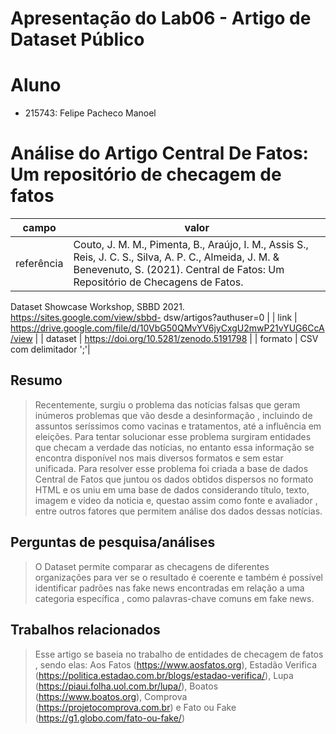 # Apresentação do Lab06 - Artigo de Dataset Público

# Aluno
* 215743: Felipe Pacheco Manoel

# Análise do Artigo Central De Fatos: Um repositório de checagem de fatos

| campo | valor |
|------------|----------------------------------------|
| referência | Couto, J. M. M., Pimenta, B., Araújo, I. M., Assis S., Reis, J. C. S., Silva, A. P. C., Almeida, J. M. & Benevenuto, S. (2021). Central de Fatos: Um Repositório de Checagens de Fatos.
Dataset Showcase Workshop, SBBD 2021. https://sites.google.com/view/sbbd-
dsw/artigos?authuser=0 |
| link       | https://drive.google.com/file/d/10VbG50QMvYV6jyCxgU2mwP21vYUG6CcA/view |
| dataset | https://doi.org/10.5281/zenodo.5191798 |
| formato | CSV com delimitador ';'|

## Resumo

> Recentemente, surgiu o problema das notícias falsas que geram inúmeros problemas que vão desde a desinformação , incluindo de assuntos seríssimos como vacinas e tratamentos, até a influência em eleições. Para tentar solucionar esse problema surgiram entidades que checam a verdade das notícias, no entanto essa informação se encontra disponível nos mais diversos formatos e sem estar unificada. Para resolver esse problema foi criada a base de dados Central de Fatos que juntou os dados obtidos dispersos no formato HTML e os uniu em uma base de dados considerando título, texto, imagem e video da noticia e, questao assim como fonte e avaliador , entre outros fatores que permitem análise dos dados dessas notícias.

## Perguntas de pesquisa/análises

> O Dataset permite comparar as checagens de diferentes organizações para ver se o resultado é coerente e também é possível identificar padrões nas fake news encontradas em relação a uma categoria específica , como palavras-chave comuns em fake news.

## Trabalhos relacionados

> Esse artigo se baseia no trabalho de entidades de checagem de fatos , sendo elas: Aos Fatos (https://www.aosfatos.org), Estadão Verifica (https://politica.estadao.com.br/blogs/estadao-verifica/), Lupa (https://piaui.folha.uol.com.br/lupa/), Boatos (https://www.boatos.org), Comprova (https://projetocomprova.com.br) e Fato ou Fake (https://g1.globo.com/fato-ou-fake/)
